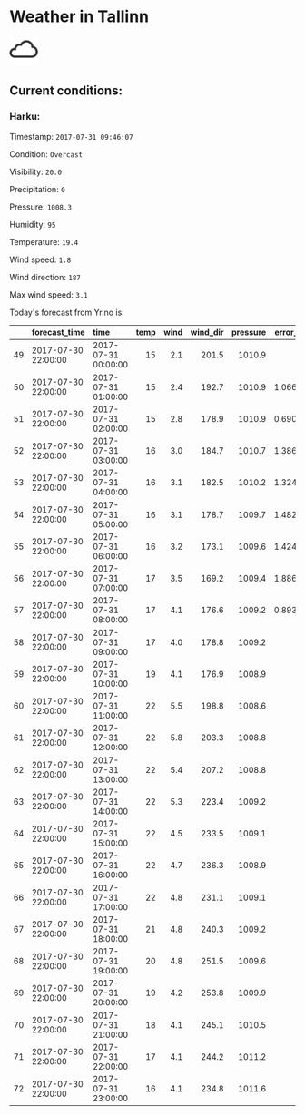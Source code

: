 # Weather in Tallinn 

<img src= 'images/cloud.png' width= '50' /> 

## Current conditions: 

### Harku: 

Timestamp: ``` 2017-07-31 09:46:07 ``` 

Condition: ``` Overcast ``` 

Visibility: ``` 20.0 ``` 

Precipitation: ``` 0 ``` 

Pressure: ``` 1008.3 ``` 

Humidity: ``` 95 ``` 

Temperature: ``` 19.4 ``` 

Wind speed: ``` 1.8 ``` 

Wind direction: ``` 187 ``` 

Max wind speed: ``` 3.1 ``` 


 Today's forecast from Yr.no is: 

|   |forecast_time       |time                | temp| wind| wind_dir| pressure| error_temp|
|:--|:-------------------|:-------------------|----:|----:|--------:|--------:|----------:|
|49 |2017-07-30 22:00:00 |2017-07-31 00:00:00 |   15|  2.1|    201.5|   1010.9|         NA|
|50 |2017-07-30 22:00:00 |2017-07-31 01:00:00 |   15|  2.4|    192.7|   1010.9|  1.0666667|
|51 |2017-07-30 22:00:00 |2017-07-31 02:00:00 |   15|  2.8|    178.9|   1010.9|  0.6900000|
|52 |2017-07-30 22:00:00 |2017-07-31 03:00:00 |   16|  3.0|    184.7|   1010.7|  1.3862069|
|53 |2017-07-30 22:00:00 |2017-07-31 04:00:00 |   16|  3.1|    182.5|   1010.2|  1.3241379|
|54 |2017-07-30 22:00:00 |2017-07-31 05:00:00 |   16|  3.1|    178.7|   1009.7|  1.4827586|
|55 |2017-07-30 22:00:00 |2017-07-31 06:00:00 |   16|  3.2|    173.1|   1009.6|  1.4241379|
|56 |2017-07-30 22:00:00 |2017-07-31 07:00:00 |   17|  3.5|    169.2|   1009.4|  1.8862069|
|57 |2017-07-30 22:00:00 |2017-07-31 08:00:00 |   17|  4.1|    176.6|   1009.2|  0.8933333|
|58 |2017-07-30 22:00:00 |2017-07-31 09:00:00 |   17|  4.0|    178.8|   1009.2|         NA|
|59 |2017-07-30 22:00:00 |2017-07-31 10:00:00 |   19|  4.1|    176.9|   1008.9|         NA|
|60 |2017-07-30 22:00:00 |2017-07-31 11:00:00 |   22|  5.5|    198.8|   1008.6|         NA|
|61 |2017-07-30 22:00:00 |2017-07-31 12:00:00 |   22|  5.8|    203.3|   1008.8|         NA|
|62 |2017-07-30 22:00:00 |2017-07-31 13:00:00 |   22|  5.4|    207.2|   1008.8|         NA|
|63 |2017-07-30 22:00:00 |2017-07-31 14:00:00 |   22|  5.3|    223.4|   1009.2|         NA|
|64 |2017-07-30 22:00:00 |2017-07-31 15:00:00 |   22|  4.5|    233.5|   1009.1|         NA|
|65 |2017-07-30 22:00:00 |2017-07-31 16:00:00 |   22|  4.7|    236.3|   1008.9|         NA|
|66 |2017-07-30 22:00:00 |2017-07-31 17:00:00 |   22|  4.8|    231.1|   1009.1|         NA|
|67 |2017-07-30 22:00:00 |2017-07-31 18:00:00 |   21|  4.8|    240.3|   1009.2|         NA|
|68 |2017-07-30 22:00:00 |2017-07-31 19:00:00 |   20|  4.8|    251.5|   1009.6|         NA|
|69 |2017-07-30 22:00:00 |2017-07-31 20:00:00 |   19|  4.2|    253.8|   1009.9|         NA|
|70 |2017-07-30 22:00:00 |2017-07-31 21:00:00 |   18|  4.1|    245.1|   1010.5|         NA|
|71 |2017-07-30 22:00:00 |2017-07-31 22:00:00 |   17|  4.1|    244.2|   1011.2|         NA|
|72 |2017-07-30 22:00:00 |2017-07-31 23:00:00 |   16|  4.1|    234.8|   1011.6|         NA|
